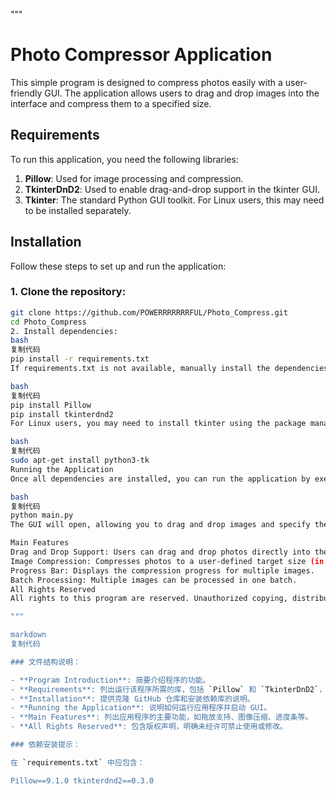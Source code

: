 """
# Photo Compressor Application

This simple program is designed to compress photos easily with a user-friendly GUI. The application allows users to drag and drop images into the interface and compress them to a specified size.

## Requirements

To run this application, you need the following libraries:

1. **Pillow**: Used for image processing and compression.
2. **TkinterDnD2**: Used to enable drag-and-drop support in the tkinter GUI.
3. **Tkinter**: The standard Python GUI toolkit. For Linux users, this may need to be installed separately.

## Installation

Follow these steps to set up and run the application:

### 1. Clone the repository:
```bash
git clone https://github.com/POWERRRRRRRFUL/Photo_Compress.git
cd Photo_Compress
2. Install dependencies:
bash
复制代码
pip install -r requirements.txt
If requirements.txt is not available, manually install the dependencies:

bash
复制代码
pip install Pillow
pip install tkinterdnd2
For Linux users, you may need to install tkinter using the package manager:

bash
复制代码
sudo apt-get install python3-tk
Running the Application
Once all dependencies are installed, you can run the application by executing the following command:

bash
复制代码
python main.py
The GUI will open, allowing you to drag and drop images and specify the target compression size (in MB).

Main Features
Drag and Drop Support: Users can drag and drop photos directly into the application.
Image Compression: Compresses photos to a user-defined target size (in MB).
Progress Bar: Displays the compression progress for multiple images.
Batch Processing: Multiple images can be processed in one batch.
All Rights Reserved
All rights to this program are reserved. Unauthorized copying, distribution, modification, or any other usage of this software, in whole or in part, without the prior written permission of the author is strictly prohibited. For inquiries regarding commercial use or obtaining permission, please contact the author directly.

"""

markdown
复制代码

### 文件结构说明：

- **Program Introduction**: 简要介绍程序的功能。
- **Requirements**: 列出运行该程序所需的库，包括 `Pillow` 和 `TkinterDnD2`，并说明 `Tkinter` 的安装情况，尤其是在 Linux 上。
- **Installation**: 提供克隆 GitHub 仓库和安装依赖库的说明。
- **Running the Application**: 说明如何运行应用程序并启动 GUI。
- **Main Features**: 列出应用程序的主要功能，如拖放支持、图像压缩、进度条等。
- **All Rights Reserved**: 包含版权声明，明确未经许可禁止使用或修改。

### 依赖安装提示：

在 `requirements.txt` 中应包含：

Pillow==9.1.0 tkinterdnd2==0.3.0
